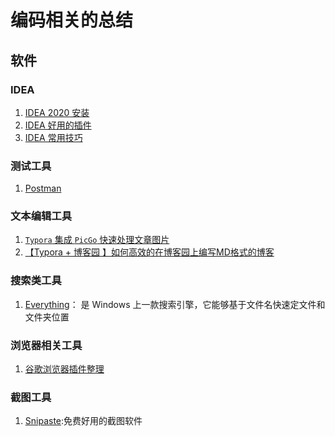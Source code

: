# 编码相关的总结





## 软件

### IDEA

1. [IDEA 2020 安装](https://github.com/HomanLiang/programming-summary/blob/main/software/idea_install.md)
2. [IDEA 好用的插件](https://github.com/HomanLiang/programming-summary/blob/main/software/idea_plugin.md)
3. [IDEA 常用技巧](https://github.com/HomanLiang/programming-summary/blob/main/software/idea_skill.md)



### 测试工具

1. [Postman](https://github.com/HomanLiang/programming-summary/blob/main/software/postman.md)



### 文本编辑工具

1. [`Typora` 集成 `PicGo` 快速处理文章图片](https://github.com/HomanLiang/programming-summary/blob/main/software/typora_picgo.md)
2. [【Typora + 博客园 】如何高效的在博客园上编写MD格式的博客](https://www.cnblogs.com/antaia11/p/14091010.html)



### 搜索类工具

1. [Everything](https://github.com/HomanLiang/programming-summary/blob/main/software/everything.md)： 是 Windows 上一款搜索引擎，它能够基于文件名快速定文件和文件夹位置



### 浏览器相关工具

1. [谷歌浏览器插件整理](https://github.com/HomanLiang/programming-summary/blob/main/software/chrome_plugin.md)



### 截图工具

1. [Snipaste](https://zh.snipaste.com/):免费好用的截图软件







